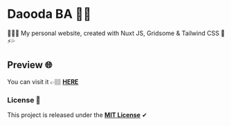 # Daooda BA 🐱‍👤

👨🏽‍💻 My personal website, created with Nuxt JS, Gridsome & Tailwind CSS 💚⚡️💦

## Preview 🌐

You can visit it 👉🏽 **[HERE](https://daooda.dev/)**

### License 🎫

This project is released under the **[MIT License](LICENSE)** ✔
